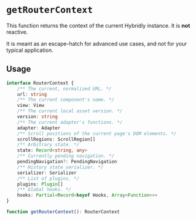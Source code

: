 # `getRouterContext`

This function returns the context of the current Hybridly instance. It is **not** reactive. 

It is meant as an escape-hatch for advanced use cases, and not for your typical application.

## Usage

```ts
interface RouterContext {
	/** The current, normalized URL. */
	url: string
	/** The current component's name. */
	view: View
	/** The current local asset version. */
	version: string
	/** The current adapter's functions. */
	adapter: Adapter
	/** Scroll positions of the current page's DOM elements. */
	scrollRegions: ScrollRegion[]
	/** Arbitrary state. */
	state: Record<string, any>
	/** Currently pending navigation. */
	pendingNavigation?: PendingNavigation
	/** History state serializer. */
	serializer: Serializer
	/** List of plugins. */
	plugins: Plugin[]
	/** Global hooks. */
	hooks: Partial<Record<keyof Hooks, Array<Function>>>
}

function getRouterContext(): RouterContext
```
